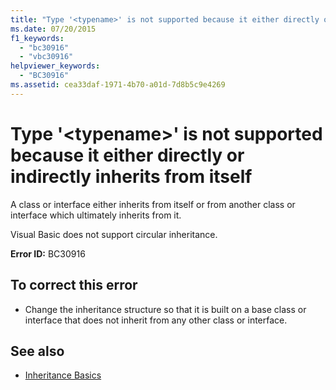 ```yaml
---
title: "Type '<typename>' is not supported because it either directly or indirectly inherits from itself"
ms.date: 07/20/2015
f1_keywords: 
  - "bc30916"
  - "vbc30916"
helpviewer_keywords: 
  - "BC30916"
ms.assetid: cea33daf-1971-4b70-a01d-7d8b5c9e4269
---
```

# Type '\<typename>' is not supported because it either directly or indirectly inherits from itself
A class or interface either inherits from itself or from another class or interface which ultimately inherits from it.  
  
 Visual Basic does not support circular inheritance.  
  
 **Error ID:** BC30916  
  
## To correct this error  
  
- Change the inheritance structure so that it is built on a base class or interface that does not inherit from any other class or interface.  
  
## See also

- [Inheritance Basics](../../visual-basic/programming-guide/language-features/objects-and-classes/inheritance-basics.md)
